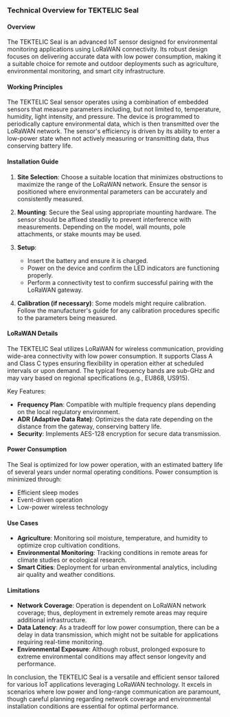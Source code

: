 ### Technical Overview for TEKTELIC Seal

#### Overview
The TEKTELIC Seal is an advanced IoT sensor designed for environmental monitoring applications using LoRaWAN connectivity. Its robust design focuses on delivering accurate data with low power consumption, making it a suitable choice for remote and outdoor deployments such as agriculture, environmental monitoring, and smart city infrastructure.

#### Working Principles
The TEKTELIC Seal sensor operates using a combination of embedded sensors that measure parameters including, but not limited to, temperature, humidity, light intensity, and pressure. The device is programmed to periodically capture environmental data, which is then transmitted over the LoRaWAN network. The sensor's efficiency is driven by its ability to enter a low-power state when not actively measuring or transmitting data, thus conserving battery life.

#### Installation Guide

1. **Site Selection**: Choose a suitable location that minimizes obstructions to maximize the range of the LoRaWAN network. Ensure the sensor is positioned where environmental parameters can be accurately and consistently measured.

2. **Mounting**: Secure the Seal using appropriate mounting hardware. The sensor should be affixed steadily to prevent interference with measurements. Depending on the model, wall mounts, pole attachments, or stake mounts may be used.

3. **Setup**: 
   - Insert the battery and ensure it is charged.
   - Power on the device and confirm the LED indicators are functioning properly.
   - Perform a connectivity test to confirm successful pairing with the LoRaWAN gateway.

4. **Calibration (if necessary)**: Some models might require calibration. Follow the manufacturer's guide for any calibration procedures specific to the parameters being measured.

#### LoRaWAN Details
The TEKTELIC Seal utilizes LoRaWAN for wireless communication, providing wide-area connectivity with low power consumption. It supports Class A and Class C types ensuring flexibility in operation either at scheduled intervals or upon demand. The typical frequency bands are sub-GHz and may vary based on regional specifications (e.g., EU868, US915).

Key Features:
- **Frequency Plan**: Compatible with multiple frequency plans depending on the local regulatory environment.
- **ADR (Adaptive Data Rate)**: Optimizes the data rate depending on the distance from the gateway, conserving battery life.
- **Security**: Implements AES-128 encryption for secure data transmission.

#### Power Consumption
The Seal is optimized for low power operation, with an estimated battery life of several years under normal operating conditions. Power consumption is minimized through:
- Efficient sleep modes
- Event-driven operation
- Low-power wireless technology

#### Use Cases
- **Agriculture**: Monitoring soil moisture, temperature, and humidity to optimize crop cultivation conditions.
- **Environmental Monitoring**: Tracking conditions in remote areas for climate studies or ecological research.
- **Smart Cities**: Deployment for urban environmental analytics, including air quality and weather conditions.

#### Limitations
- **Network Coverage**: Operation is dependent on LoRaWAN network coverage; thus, deployment in extremely remote areas may require additional infrastructure.
- **Data Latency**: As a tradeoff for low power consumption, there can be a delay in data transmission, which might not be suitable for applications requiring real-time monitoring.
- **Environmental Exposure**: Although robust, prolonged exposure to extreme environmental conditions may affect sensor longevity and performance.

In conclusion, the TEKTELIC Seal is a versatile and efficient sensor tailored for various IoT applications leveraging LoRaWAN technology. It excels in scenarios where low power and long-range communication are paramount, though careful planning regarding network coverage and environmental installation conditions are essential for optimal performance.